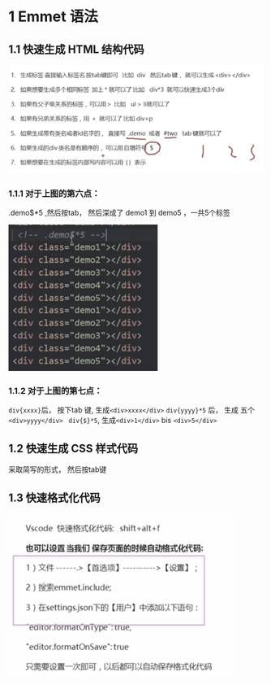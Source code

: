 # 1 Emmet 语法

## 1.1 快速生成 HTML 结构代码

![](image/Chapter1_Css简介_003_emmet语法_1.png)

### 1.1.1 对于上图的第六点：

.demo$*5 ,然后按tab， 然后深成了 demo1 到 demo5 ，一共5个标签

![](image/Chapter1_Css简介_003_emmet语法_2.png)

### 1.1.2 对于上图的第七点：
`div{xxxx}`后，  按下tab 键, 生成`<div>xxxx</div>`
`div{yyyy}*5` 后， 生成 五个 `<div>yyyy</div> `
`div{$}*5`, 生成`<div>1</div>`  bis `<div>5</div>` 

## 1.2 快速生成 CSS 样式代码

采取简写的形式， 然后按tab键

## 1.3 快速格式化代码

![](image/Chapter1_Css简介_005_emmet语法_快速格式化代码.png)
